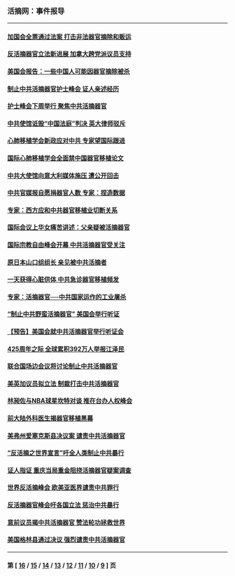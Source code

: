 ### 活摘网：事件报导
---
#### [加国会全票通过法案 打击非法器官摘除和贩运](../../pages/nf5877/n13884924.md?04200430) 
#### [反活摘器官立法新进展 加拿大跨党派议员支持](../../pages/nf5877/n13876061.md?04200430) 
#### [美国会报告：一些中国人可能因器官摘除被杀](../../pages/nf5877/n13867964.md?04200430) 
#### [制止中共活摘器官护士峰会 证人亲述经历](../../pages/nf5877/n13859007.md?04200430) 
#### [护士峰会下周举行 聚焦中共活摘器官](../../pages/nf5877/n13855418.md?04200430) 
#### [中共使馆诋毁“中国法庭”判决 英大律师驳斥](../../pages/nf5877/n13833945.md?04200430) 
#### [心肺移植学会新政应对中共 专家望国际跟进](../../pages/nf5877/n13829043.md?04200430) 
#### [国际心肺移植学会全面禁中国器官移植论文](../../pages/nf5877/n13827785.md?04200430) 
#### [中共大使馆向意大利媒体施压 遭公开回击](../../pages/nf5877/n13826038.md?04200430) 
#### [中共官媒报自愿捐器官人数 专家：捏造数据](../../pages/nf5877/n13814130.md?04200430) 
#### [专家：西方应和中共器官移植业切断关系](../../pages/nf5877/n13772828.md?04200430) 
#### [国际会议上华女痛苦讲述：父亲疑被活摘器官](../../pages/nf5877/n13771583.md?04200430) 
#### [国际宗教自由峰会开幕 中共活摘器官受关注](../../pages/nf5877/n13769995.md?04200430) 
#### [原日本山口组组长 亲见被中共活摘者](../../pages/nf5877/n13767360.md?04200430) 
#### [一天获得心脏供体 中共急诊器官移植频发](../../pages/nf5877/n13764689.md?04200430) 
#### [专家：活摘器官──中共国家运作的工业屠杀](../../pages/nf5877/n13761178.md?04200430) 
#### [“制止中共野蛮活摘器官” 美国会举行听证](../../pages/nf5877/n13735831.md?04200430) 
#### [【预告】美国会就中共活摘器官举行听证会](../../pages/nf5877/n13732843.md?04200430) 
#### [425周年之际 全球累积392万人举报江泽民](../../pages/nf5877/n13719232.md?04200430) 
#### [联合国场边会议将讨论制止中共活摘器官](../../pages/nf5877/n13656361.md?04200430) 
#### [美英加议员拟立法 制裁打击中共活摘器官](../../pages/nf5877/n13430251.md?04200430) 
#### [林昶佐与NBA球星坎特对谈 推在台办人权峰会](../../pages/nf5877/n13414467.md?04200430) 
#### [前大陆外科医生揭器官移植黑幕](../../pages/nf5877/n13401416.md?04200430) 
#### [美弗州爱塞克斯县决议案 谴责中共活摘器官](../../pages/nf5877/n13320919.md?04200430) 
#### [“反活摘之世界宣言”吁全人类制止中共暴行](../../pages/nf5877/n13259730.md?04200430) 
#### [证人指证 重庆当局重金阻挠活摘器官疑案调查](../../pages/nf5877/n13259127.md?04200430) 
#### [世界反活摘峰会 欧美亚医界谴责中共罪行](../../pages/nf5877/n13253550.md?04200430) 
#### [反活摘器官峰会吁各国立法 惩治中共暴行](../../pages/nf5877/n13245052.md?04200430) 
#### [意前议员揭中共活摘器官 赞法轮功拯救世界](../../pages/nf5877/n13203445.md?04200430) 
#### [美国格林县通过决议 强烈谴责中共活摘器官](../../pages/nf5877/n13119367.md?04200430) 

---
#### 第 [ [16](./16.md?04200430) / [15](./15.md?04200430) / [14](./14.md?04200430) / [13](./13.md?04200430) / [12](./12.md?04200430) / [11](./11.md?04200430) / [10](./10.md?04200430) / [9](./9.md?04200430) ] 页
